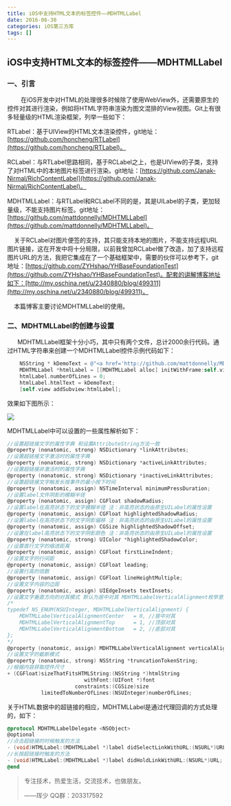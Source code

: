 ```yaml
---
title: iOS中支持HTML文本的标签控件——MDHTMLLabel
date: 2016-06-30
categories: iOS第三方库
tags: []
---
```

## iOS中支持HTML文本的标签控件——MDHTMLLabel

### 一、引言

        在iOS开发中对HTML的处理很多时候除了使用WebView外，还需要原生的控件对其进行渲染，例如将HTML字符串渲染为图文混排的View视图。Git上有很多轻量级的HTML渲染框架，列举一些如下：

RTLabel：基于UIView的HTML文本渲染控件，git地址：[https://github.com/honcheng/RTLabel](https://github.com/honcheng/RTLabel)。

RCLabel：与RTLabel思路相同，基于RCLabel之上，也是UIView的子类，支持了对HTML中的本地图片标签进行渲染。git地址：[https://github.com/Janak-Nirmal/RichContentLabel](https://github.com/Janak-Nirmal/RichContentLabel)。

MDHTMLLabel：与RTLabel和RCLabel不同的是，其是UILabel的子类，更加轻量级，不能支持图片标签。git地址：[https://github.com/mattdonnelly/MDHTMLLabel](https://github.com/mattdonnelly/MDHTMLLabel)。

    关于RCLabel对图片便签的支持，其只能支持本地的图片，不能支持远程URL图片链接，这在开发中将十分局限，以前我曾加RCLabel做了改造，加了支持远程图片URL的方法，我把它集成在了一个基础框架中，需要的伙伴可以参考下，git地址：[https://github.com/ZYHshao/YHBaseFoundationTest](https://github.com/ZYHshao/YHBaseFoundationTest)。配套的讲解博客地址如下：[http://my.oschina.net/u/2340880/blog/499311](http://my.oschina.net/u/2340880/blog/499311)。

    本篇博客主要讨论MDHTMLLabel的使用。

### 二、MDHTMLLabel的创建与设置

      MDHTMLLabel框架十分小巧，其中只有两个文件，总计2000余行代码。通过HTML字符串来创建一个MDHTMLLabel控件示例代码如下：

```objectivec
    NSString * kDemoText = @"<a href='http://github.com/mattdonnelly/MDHTMLLabel'>MDHTMLLabel</a> is a lightweight, easy to use replacement for <b>UILabel</b> which allows you to fully <font face='Didot-Italic' size='19'>customize</font> the appearence of the text using HTML (with a few added features thanks to <b>CoreText</b>), as well letting you handle whenever a user taps or holds down on link and automatically detects ones not wrapped in anchor tags/>";
    MDHTMLLabel *htmlLabel = [[MDHTMLLabel alloc] initWithFrame:self.view.frame];
    htmlLabel.numberOfLines = 0;
    htmlLabel.htmlText = kDemoText;
    [self.view addSubview:htmlLabel];
```

效果如下图所示：

![](http://static.oschina.net/uploads/space/2016/0630/105340_GU71_2340880.png)

MDHTMLLabel中可以设置的一些属性解析如下：

```objectivec
//设置超链接文字的属性字典 和设置AttributeString方法一致
@property (nonatomic, strong) NSDictionary *linkAttributes;
//设置超链接文字激活时的属性字典
@property (nonatomic, strong) NSDictionary *activeLinkAttributes;
//设置超链接非激活时的属性字典
@property (nonatomic, strong) NSDictionary *inactiveLinkAttributes;
//设置超链接文字触发长按事件的最小按下时间
@property (nonatomic, assign) NSTimeInterval minimumPressDuration;
//设置label文件阴影的模糊半径
@property (nonatomic, assign) CGFloat shadowRadius;
//设置label在高亮状态下的文字模糊半径 注：非高亮状态的由原生UILabel的属性设置
@property (nonatomic, assign) CGFloat highlightedShadowRadius;
//设置label在高亮状态下的文字阴影偏移 注：非高亮状态的由原生UILabel的属性设置
@property (nonatomic, assign) CGSize highlightedShadowOffset;
//设置在label高亮状态下的文字阴影颜色 注：非高亮状态的由原生UILabel的属性设置
@property (nonatomic, strong) UIColor *highlightedShadowColor;
//设置首行文字的缩进距离
@property (nonatomic, assign) CGFloat firstLineIndent;
//设置文字的行间距
@property (nonatomic, assign) CGFloat leading;
//设置行高的倍数
@property (nonatomic, assign) CGFloat lineHeightMultiple;
//设置文字内容的边距
@property (nonatomic, assign) UIEdgeInsets textInsets;
//设置文字垂直方向的对其模式 默认为居中对其 MDHTMLLabelVerticalAlignment枚举意义如下:
/*
typedef NS_ENUM(NSUInteger, MDHTMLLabelVerticalAlignment) {
    MDHTMLLabelVerticalAlignmentCenter   = 0, //居中对其
    MDHTMLLabelVerticalAlignmentTop      = 1, //顶部对其
    MDHTMLLabelVerticalAlignmentBottom   = 2, //底部对其
};
*/
@property (nonatomic, assign) MDHTMLLabelVerticalAlignment verticalAlignment;
//设置文字的截断模式
@property (nonatomic, strong) NSString *truncationTokenString;
//根据内容获取控件尺寸
+ (CGFloat)sizeThatFitsHTMLString:(NSString *)htmlString
                         withFont:(UIFont *)font
                      constraints:(CGSize)size
           limitedToNumberOfLines:(NSUInteger)numberOfLines;

```

关于HTML数据中的超链接的相应，MDHTMLLabel是通过代理回调的方式处理的，如下：

```objectivec
@protocol MDHTMLLabelDelegate <NSObject>
@optional
//点击超链接的时候触发的方法
- (void)HTMLLabel:(MDHTMLLabel *)label didSelectLinkWithURL:(NSURL*)URL;
//长按超链接时触发的方法
- (void)HTMLLabel:(MDHTMLLabel *)label didHoldLinkWithURL:(NSURL*)URL;
@end

```

> 专注技术，热爱生活，交流技术，也做朋友。
> 
> ——珲少 QQ群：203317592
